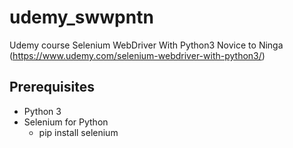 # udemy_swwpntn
Udemy course Selenium WebDriver With Python3 Novice to Ninga (https://www.udemy.com/selenium-webdriver-with-python3/)

## Prerequisites

* Python 3
* Selenium for Python 
    * pip install selenium
